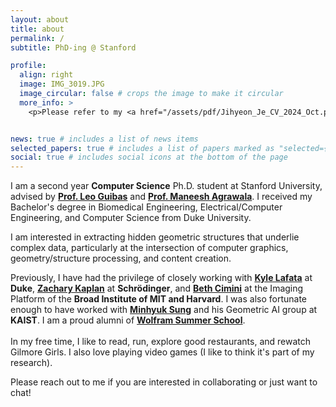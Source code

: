 ```yaml
---
layout: about
title: about
permalink: /
subtitle: PhD-ing @ Stanford

profile:
  align: right
  image: IMG_3019.JPG
  image_circular: false # crops the image to make it circular
  more_info: >
    <p>Please refer to my <a href="/assets/pdf/Jihyeon_Je_CV_2024_Oct.pdf"><b>CV</b></a> for more detail<p>


news: true # includes a list of news items
selected_papers: true # includes a list of papers marked as "selected={true}"
social: true # includes social icons at the bottom of the page
---
```

I am a second year <b>Computer Science</b> Ph.D. student at Stanford University, advised by <a href="https://geometry.stanford.edu/"><b>Prof. Leo Guibas</b></a> and <a href="https://graphics.stanford.edu/~maneesh/"><b>Prof. Maneesh Agrawala</b></a>. I received my Bachelor's degree in Biomedical Engineering, Electrical/Computer Engineering, and Computer Science from Duke University. 
                                   
I am interested in extracting hidden geometric structures that underlie complex data, particularly at the intersection of computer graphics, geometry/structure processing, and content creation.  

Previously, I have had the privilege of closely working with <a href="https://www.kylelafata.com/"><b>Kyle Lafata</b></a> at <b>Duke</b>, <a href="https://zakaplan.com/"><b>Zachary Kaplan</b></a> at <b>Schrödinger</b>, and <a href="https://cimini-lab.broadinstitute.org/"><b>Beth Cimini</b></a> at the Imaging Platform of the <b>Broad Institute of MIT and Harvard</b>.
I was also fortunate enough to have worked with <a href="https://mhsung.github.io/"><b>Minhyuk Sung</b></a> and his Geometric AI group at <b>KAIST</b>.
I am a proud alumni of <a href="https://education.wolfram.com/summer-school/alumni/2018/"><b>Wolfram Summer School</b></a>.
<br><br>
In my free time, I like to read, run, explore good restaurants, and rewatch Gilmore Girls. I also love playing video games (I like to think it's part of my research). 

Please reach out to me if you are interested in collaborating or just want to chat! 
